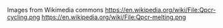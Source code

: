 Images from Wikimedia commons
https://en.wikipedia.org/wiki/File:Qpcr-cycling.png
https://en.wikipedia.org/wiki/File:Qpcr-melting.png